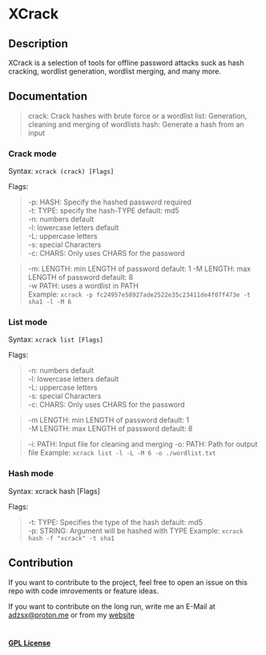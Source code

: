 # XCrack
## Description
XCrack is a selection of tools for offline password attacks suck as hash cracking, wordlist generation, wordlist merging, and many more.


## Documentation
>crack:  Crack hashes with brute force or a wordlist
>list:   Generation, cleaning and merging of wordlists 
>hash:   Generate a hash from an input


### Crack mode
Syntax: ``xcrack (crack) [Flags] ``

Flags:  
> -p:	HASH: Specify the hashed password required  
>	-t:	TYPE: specify the hash-TYPE default: md5  
>-n: 	numbers default  
>-l: 		lowercase letters default  
>-L: 	uppercase letters  
>-s: 	special Characters  
>-c: 	CHARS: Only uses CHARS for the password  
  
>-m:	LENGTH: min LENGTH of password default: 1 -M LENGTH: max LENGTH of password default: 8  
>-w 	PATH: uses a wordlist in PATH  
Example: ``xcrack -p fc24957e58927ade2522e35c23411de4f07f473e -t sha1 -l -M 6``


### List mode
Syntax: ``xcrack list [Flags] ``

Flags:  
>-n: 	numbers default  
>-l: 		lowercase letters default  
>-L: 	uppercase letters  
>-s: 	special Characters  
>-c: 	CHARS: Only uses CHARS for the password  
  
>-m 	LENGTH: min LENGTH of password default: 1  
>-M 	LENGTH: max LENGTH of password default: 8  
  
>-i: 		PATH: Input file for cleaning and merging
>-o:	PATH: Path for output file
Example: ``xcrack list -l -L -M 6 -o ./wordlist.txt``

### Hash mode
Syntax: xcrack hash [Flags]  

Flags:  
>-t: 	TYPE: Specifies the type of the hash default: md5  
>-p: 	STRING: Argument will be hashed with TYPE
Example: ``xcrack hash -f "xcrack" -t sha1``

##  Contribution
If you want to contribute to the project, feel free to open an issue on this repo with code imrovements or feature ideas. 

If you want to contribute on the long run, write me an E-Mail at adzsx@proton.me or from my [website](https://adzsx.github.io/#contact)

# 
#### [GPL License](https://choosealicense.com/licenses/gpl-3.0/)

